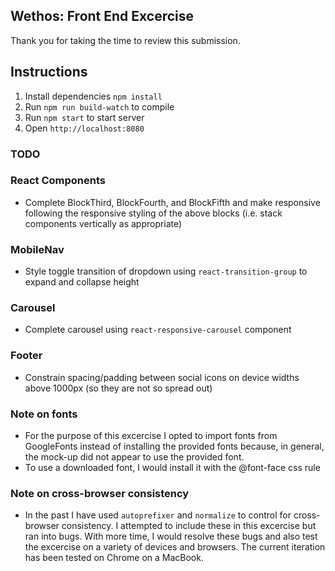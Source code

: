 ## Wethos: Front End Excercise
Thank you for taking the time to review this submission.

## Instructions
1. Install dependencies `npm install`
2. Run `npm run build-watch` to compile
3. Run `npm start` to start server
4. Open `http://localhost:8080`

### TODO

### React Components
 * Complete BlockThird, BlockFourth, and BlockFifth and make responsive following the responsive styling of the above blocks (i.e. stack components vertically as appropriate)

### MobileNav
 * Style toggle transition of dropdown using `react-transition-group` to expand and collapse height
 
### Carousel
 * Complete carousel using `react-responsive-carousel` component
 
### Footer
 * Constrain spacing/padding between social icons on device widths above 1000px (so they are not so spread out)

### Note on fonts
  * For the purpose of this excercise I opted to import fonts from GoogleFonts instead of installing the provided fonts because, in general, the mock-up did not appear to use the provided font.
  * To use a downloaded font, I would install it with the @font-face css rule
  
### Note on cross-browser consistency
 * In the past I have used `autoprefixer` and `normalize` to control for cross-browser consistency. I attempted to include these in this excercise but ran into bugs. With more time, I would resolve these bugs and also test the excercise on a variety of devices and browsers. The current iteration has been tested on Chrome on a MacBook.
